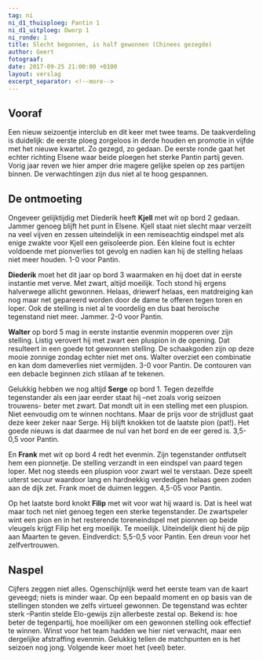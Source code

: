 ```yaml
---
tag: ni
ni_d1_thuisploeg: Pantin 1
ni_d1_uitploeg: Dworp 1
ni_ronde: 1
title: Slecht begonnen, is half gewonnen (Chinees gezegde)
author: Geert
fotograaf: 
date: 2017-09-25 21:00:00 +0100
layout: verslag
excerpt_separator: <!--more-->
---
```

## Vooraf

Een nieuw seizoentje interclub en dit keer met twee teams. De taakverdeling is duidelijk: de eerste ploeg zorgeloos in derde houden en promotie in vijfde met het nieuwe kwartet. Zo gezegd, zo gedaan. De eerste ronde gaat het echter richting Elsene waar beide ploegen het sterke Pantin partij geven. Vorig jaar reven we hier amper drie magere gelijke spelen op zes partijen binnen. De verwachtingen zijn dus niet al te hoog gespannen.<!--more-->

## De ontmoeting

Ongeveer gelijktijdig met Diederik heeft **Kjell** met wit op bord 2 gedaan. Jammer genoeg blijft het punt in Elsene. Kjell staat niet slecht maar verzeilt na veel vijven en zessen uiteindelijk in een remiseachtig eindspel met als enige zwakte voor Kjell een geïsoleerde pion. Eén kleine fout is echter voldoende met pionverlies tot gevolg en nadien kan hij de stelling helaas niet meer houden. 1-0 voor Pantin.

**Diederik** moet het dit jaar op bord 3 waarmaken en hij doet dat in eerste instantie met verve. Met zwart, altijd moeilijk. Toch stond hij ergens halverwege allicht gewonnen. Helaas, driewerf helaas, een matdreiging kan nog maar net gepareerd worden door de dame te offeren tegen toren en loper. Ook de stelling is niet al te voordelig en dus baat heroïsche tegenstand niet meer. Jammer. 2-0 voor Pantin.

**Walter** op bord 5 mag in eerste instantie evenmin mopperen over zijn stelling. Listig verovert hij met zwart een pluspion in de opening. Dat resulteert in een goede tot gewonnen stelling. De schaakgoden zijn op deze mooie zonnige zondag echter niet met ons. Walter overziet een combinatie en kan dom dameverlies niet vermijden. 3-0 voor Pantin. De contouren van een debacle beginnen zich stilaan af te tekenen.

Gelukkig hebben we nog altijd **Serge** op bord 1. Tegen dezelfde tegenstander als een jaar eerder staat hij –net zoals vorig seizoen trouwens- beter met zwart. Dat mondt uit in een stelling met een pluspion. Niet eenvoudig om te winnen nochtans. Maar de prijs voor de strijdlust gaat deze keer zeker naar Serge. Hij blijft knokken tot de laatste pion (pat!). Het goede nieuws is dat daarmee de nul van het bord en de eer gered is. 3,5-0,5 voor Pantin.

En **Frank** met wit op bord 4 redt het evenmin. Zijn tegenstander ontfutselt hem een pionnetje. De stelling verzandt in een eindspel van paard tegen loper. Met nog steeds een pluspion voor zwart wel te verstaan. Deze speelt uiterst secuur waardoor lang en hardnekkig verdedigen helaas geen zoden aan de dijk zet. Frank moet de duimen leggen. 4,5-05 voor Pantin.

Op het laatste bord knokt **Filip** met wit voor wat hij waard is. Dat is heel wat maar toch net niet genoeg tegen een sterke tegenstander. De zwartspeler wint een pion en in het resterende toreneindspel met pionnen op beide vleugels krijgt Filip het erg moeilijk. Te moeilijk. Uiteindelijk dient hij de pijp aan Maarten te geven. Eindverdict: 5,5-0,5 voor Pantin. Een dreun voor het zelfvertrouwen.

## Naspel

Cijfers zeggen niet alles. Ogenschijnlijk werd het eerste team van de kaart geveegd; niets is minder waar. Op een bepaald moment en op basis van de stellingen stonden we zelfs virtueel gewonnen. De tegenstand was echter sterk –Pantin stelde Elo-gewijs zijn allerbeste zestal op. Bekend is: hoe beter de tegenpartij, hoe moeilijker om een gewonnen stelling ook effectief te winnen. Winst voor het team hadden we hier niet verwacht, maar een dergelijke afstraffing evenmin. Gelukkig tellen de matchpunten en is het seizoen nog jong. Volgende keer moet het (veel) beter.
